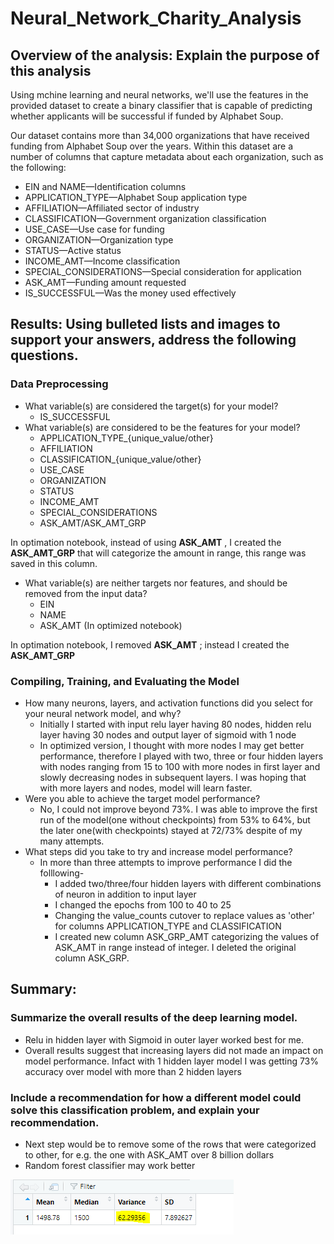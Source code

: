 # Neural_Network_Charity_Analysis

## Overview of the analysis: Explain the purpose of this analysis
Using mchine learning and neural networks, we'll use the features in the provided dataset to create a binary classifier that is capable of predicting whether applicants will be successful if funded by Alphabet Soup.

Our dataset contains more than 34,000 organizations that have received funding from Alphabet Soup over the years. Within this dataset are a number of columns that capture metadata about each organization, such as the following:
* EIN and NAME—Identification columns
* APPLICATION_TYPE—Alphabet Soup application type
* AFFILIATION—Affiliated sector of industry
* CLASSIFICATION—Government organization classification
* USE_CASE—Use case for funding
* ORGANIZATION—Organization type
* STATUS—Active status
* INCOME_AMT—Income classification
* SPECIAL_CONSIDERATIONS—Special consideration for application
* ASK_AMT—Funding amount requested
* IS_SUCCESSFUL—Was the money used effectively

## Results: Using bulleted lists and images to support your answers, address the following questions.

### Data Preprocessing
* What variable(s) are considered the target(s) for your model?
    * IS_SUCCESSFUL
* What variable(s) are considered to be the features for your model?
    * APPLICATION_TYPE_{unique_value/other}
    * AFFILIATION
    * CLASSIFICATION_{unique_value/other}
    * USE_CASE
    * ORGANIZATION
    * STATUS
    * INCOME_AMT
    * SPECIAL_CONSIDERATIONS
    * ASK_AMT/ASK_AMT_GRP

In optimation notebook, instead of using **ASK_AMT** , I created the **ASK_AMT_GRP** that will categorize the amount in range, this range was saved in this column. 

* What variable(s) are neither targets nor features, and should be removed from the input data?
    * EIN
    * NAME
    * ASK_AMT (In optimized notebook)

In optimation notebook, I removed  **ASK_AMT** ; instead I created the **ASK_AMT_GRP**

### Compiling, Training, and Evaluating the Model
* How many neurons, layers, and activation functions did you select for your neural network model, and why?
    * Initially I started with input relu layer having 80 nodes, hidden relu layer having 30 nodes and output layer of sigmoid with 1 node 
    * In optimized version, I thought with more nodes I may get better performance, therefore I played with two, three or four hidden layers with nodes ranging from 15 to 100 with more nodes in first layer and slowly decreasing nodes in subsequent layers. I was hoping that with more layers and nodes, model will learn faster.
* Were you able to achieve the target model performance?
    * No, I could not improve beyond 73%. I was able to improve the first run of the model(one without checkpoints) from 53% to 64%, but the later one(with checkpoints) stayed at 72/73% despite of my many attempts.
* What steps did you take to try and increase model performance?
    * In more than three attempts to improve performance I did the folllowing- 
        * I added two/three/four hidden layers with different combinations of neuron in addition to input layer
        * I changed the epochs from 100 to 40 to 25
        * Changing the value_counts cutover to replace values as 'other' for columns APPLICATION_TYPE and  CLASSIFICATION
        * I created new column ASK_GRP_AMT categorizing the values of ASK_AMT in range instead of integer. I deleted the original column ASK_GRP.
    
## Summary: 
### Summarize the overall results of the deep learning model. 
* Relu in hidden layer with Sigmoid in outer layer worked best for me.
* Overall results suggest that increasing layers did not made an impact on model performance. Infact with 1 hidden layer model I was getting 73% accuracy over model with more than 2 hidden layers

### Include a recommendation for how a different model could solve this classification problem, and explain your recommendation.
* Next step would be to remove some of the rows that were categorized to other, for e.g. the one with ASK_AMT over 8 billion dollars
* Random forest classifier may work better 

![Total](https://github.com/Meghajain84/MechaCar_Statistical_Analysis/blob/main/deliverable2_total_summary.PNG)
